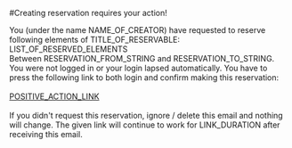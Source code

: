 #Creating reservation requires your action!

You (under the name NAME_OF_CREATOR) have requested to reserve following elements of TITLE_OF_RESERVABLE:
<br>
LIST_OF_RESERVED_ELEMENTS
<br>
Between RESERVATION_FROM_STRING and RESERVATION_TO_STRING.
<br>
You were not logged in or your login lapsed automatically. You have to press the following link to both login and confirm making this reservation:<br>
<br>
[POSITIVE_ACTION_LINK](POSITIVE_ACTION_LINK)
<br><br>
If you didn't request this reservation, ignore / delete this email and nothing will change. The given link will continue to work for LINK_DURATION after receiving this email.